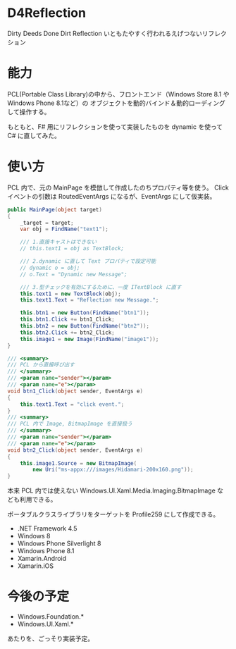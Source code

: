 D4Reflection
===============
Dirty Deeds Done Dirt Reflection
いともたやすく行われるえげつないリフレクション

# 能力

PCL(Portable Class Library)の中から、フロントエンド（Windows Store 8.1 や Windows Phone 8.1など）の
オブジェクトを動的バインド＆動的ローディングして操作する。

もともと、F# 用にリフレクションを使って実装したものを dynamic を使って C# に直してみた。

# 使い方

PCL 内で、元の MainPage を模倣して作成したのちプロパティ等を使う。
Click イベントの引数は RoutedEventArgs になるが、EventArgs にして仮実装。

```csharp
public MainPage(object target)
{
    _target = target;
    var obj = FindName("text1");

    /// 1.直接キャストはできない
    // this.text1 = obj as TextBlock;

    /// 2.dynamic に直して Text プロパティで設定可能
    // dynamic o = obj;
    // o.Text = "Dynamic new Message";

    /// 3.型チェックを有効にするために、一度 ITextBlock に直す
    this.text1 = new TextBlock(obj);
    this.text1.Text = "Reflection new Message.";

    this.btn1 = new Button(FindName("btn1"));
    this.btn1.Click += btn1_Click;
    this.btn2 = new Button(FindName("btn2"));
    this.btn2.Click += btn2_Click;
    this.image1 = new Image(FindName("image1"));
}

/// <summary>
/// PCL から直接呼び出す
/// </summary>
/// <param name="sender"></param>
/// <param name="e"></param>
void btn1_Click(object sender, EventArgs e)
{
    this.text1.Text = "click event.";
}
/// <summary>
/// PCL 内で Image, BitmapImage を直接扱う
/// </summary>
/// <param name="sender"></param>
/// <param name="e"></param>
void btn2_Click(object sender, EventArgs e)
{
    this.image1.Source = new BitmapImage(
        new Uri("ms-appx:///images/Hidamari-200x160.png"));
}
```

本来 PCL 内では使えない Windows.UI.Xaml.Media.Imaging.BitmapImage なども利用できる。

ポータブルクラスライブラリをターゲットを Profile259 にして作成できる。

- .NET Framework 4.5
- Windows 8
- Windows Phone Silverlight 8
- Windows Phone 8.1
- Xamarin.Android
- Xamarin.iOS

# 今後の予定

- Windows.Foundation.*
- Windows.UI.Xaml.*

あたりを、ごっそり実装予定。

